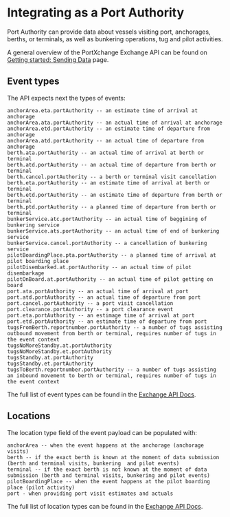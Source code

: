 # Integrating as a Port Authority

Port Authority can provide data about vessels visiting port, anchorages, berths, or terminals, as well as bunkering operations, tug and pilot activities.

A general overview of the PortXchange Exchange API can be found on [Getting started: Sending Data](/sending-data/index.md) page.

## Event types

The API expects next the types of events:

```
anchorArea.eta.portAuthority -- an estimate time of arrival at anchorage
anchorArea.ata.portAuthority -- an actual time of arrival at anchorage
anchorArea.etd.portAuthority -- an estimate time of departure from anchorage
anchorArea.atd.portAuthority -- an actual time of departure from anchorage
berth.ata.portAuthority -- an actual time of arrival at berth or terminal
berth.atd.portAuthority -- an actual time of departure from berth or terminal
berth.cancel.portAuthority -- a berth or terminal visit cancellation
berth.eta.portAuthority -- an estimate time of arrival at berth or terminal
berth.etd.portAuthority -- an estimate time of departure from berth or terminal
berth.ptd.portAuthority -- a planned time of departure from berth or terminal
bunkerService.atc.portAuthority -- an actual time of beggining of bunkering service
bunkerService.ats.portAuthority -- an actual time of end of bunkering service
bunkerService.cancel.portAuthority -- a cancellation of bunkering service
pilotBoardingPlace.pta.portAuthority -- a planned time of arrival at pilot boarding place
pilotDisembarked.at.portAuthority -- an actual time of pilot disembarkage 
pilotOnBoard.at.portAuthority -- an actual time of pilot getting on board
port.ata.portAuthority -- an actual time of arrival at port
port.atd.portAuthority -- an actual time of departure from port
port.cancel.portAuthority -- a port visit cancellation
port.clearance.portAuthority -- a port clearance event
port.eta.portAuthority -- an estimage time of arrival at port
port.etd.portAuthority -- an estimate time of departure from port
tugsFromBerth.reportnumber.portAuthority -- a number of tugs assisting outbound movement from berth or terminal, requires number of tugs in the event context
tugsNoMoreStandby.at.portAuthority
tugsNoMoreStandby.et.portAuthority
tugsStandby.at.portAuthority
tugsStandby.et.portAuthority
tugsToBerth.reportnumber.portAuthority -- a number of tugs assisting an inbound movement to berth or terminal, requires number of tugs in the event context
```

The full list of event types can be found in the [Exchange API Docs](https://portxchange.github.io/exchange-api-docs/#/routes/post-event).

## Locations

The location type field of the event payload can be populated with:

```
anchorArea -- when the event happens at the anchorage (anchorage visits)
berth -- if the exact berth is known at the moment of data submission (berth and terminal visits, bunkering  and pilot events)
terminal -- if the exact berth is not known at the moment of data submission (berth and terminal visits, bunkering and pilot events)
pilotBoardingPlace -- when the event happens at the pilot boarding place (pilot activity)
port - when providing port visit estimates and actuals
```

The full list of location types can be found in the [Exchange API Docs](https://portxchange.github.io/exchange-api-docs/#/routes/post-event).